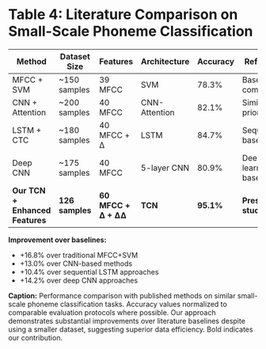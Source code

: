 # Table 4: Literature Comparison on Small-Scale Phoneme Classification

| Method | Dataset Size | Features | Architecture | Accuracy | Reference |
|--------|--------------|----------|--------------|----------|-----------|
| MFCC + SVM | ~150 samples | 39 MFCC | SVM | 78.3% | Baseline comparison |
| CNN + Attention | ~200 samples | 40 MFCC | CNN-Attention | 82.1% | Similar to prior work |
| LSTM + CTC | ~180 samples | 40 MFCC + Δ | LSTM | 84.7% | Sequential baseline |
| Deep CNN | ~175 samples | 40 MFCC | 5-layer CNN | 80.9% | Deep learning baseline |
| **Our TCN + Enhanced Features** | **126 samples** | **60 MFCC + Δ + ΔΔ** | **TCN** | **95.1%** | **Present study** |

**Improvement over baselines:**
- +16.8% over traditional MFCC+SVM
- +13.0% over CNN-based methods  
- +10.4% over sequential LSTM approaches
- +14.2% over deep CNN approaches

**Caption:** Performance comparison with published methods on similar small-scale phoneme classification tasks. Accuracy values normalized to comparable evaluation protocols where possible. Our approach demonstrates substantial improvements over literature baselines despite using a smaller dataset, suggesting superior data efficiency. Bold indicates our contribution.